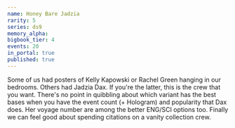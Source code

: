 ```yaml
---
name: Honey Bare Jadzia
rarity: 5
series: ds9
memory_alpha:
bigbook_tier: 4
events: 20
in_portal: true
published: true
---
```


Some of us had posters of Kelly Kapowski or Rachel Green hanging in our bedrooms. Others had Jadzia Dax. If you're the latter, this is the crew that you want. There's no point in quibbling about which variant has the best bases when you have the event count (+ Hologram) and popularity that Dax does. Her voyage number are among the better ENG/SCI options too. Finally we can feel good about spending citations on a vanity collection crew.
